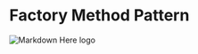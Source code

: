 # Factory Method Pattern

![Markdown Here logo](http://postfiles1.naver.net/MjAxNzA1MTRfMTU0/MDAxNDk0NzY2Njk3MjYy.r2m4sH2KngtbZRwRN_l6jJ2dEBMZZE0B0lCyD-Mp3vAg.2OZMvlYGfYw9mS9GBvjqxmiQMmvRq-0BsO02g4kHjOkg.PNG.jp302119/FactoryMethod.png?type=w2)